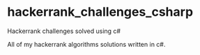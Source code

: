 # hackerrank_challenges_csharp
Hackerrank challenges solved using c#

All of my hackerrank algorithms solutions written in c#.
